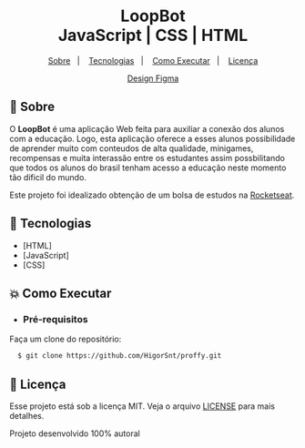 <h1 align="center">
    <br>LoopBot<br/>
    JavaScript | CSS | HTML
</h1>

<p align="center">
  <a href="#bookmark-sobre">Sobre</a>&nbsp;&nbsp;&nbsp;|&nbsp;&nbsp;&nbsp;
  <a href="#rocket-tecnologias">Tecnologias</a>&nbsp;&nbsp;&nbsp;|&nbsp;&nbsp;&nbsp;
  <a href="#boom-como-executar">Como Executar</a>&nbsp;&nbsp;&nbsp;|&nbsp;&nbsp;&nbsp;
  <a href="#memo-licença">Licença</a>
</p>

<p align="center">
    <a target="_blank" href="https://www.figma.com/file/rQeY1X9LI88lzLPKdiB6Bo/LoopBot?node-id=0%3A1">Design Figma</a>
<p>

## :bookmark: Sobre

O **LoopBot** é uma aplicação Web feita para auxiliar a conexão dos alunos com a educação.  Logo, esta aplicação oferece a esses alunos possibilidade de aprender muito com conteudos de alta qualidade, minigames, recompensas e muita interassão entre os estudantes assim possbilitando que todos os alunos do brasil tenham acesso a educação neste momento tão dificil do mundo.
    
Este projeto foi idealizado obtenção de um bolsa de estudos na [Rocketseat](https://rocketseat.com.br/).
  
## :rocket: Tecnologias

-  [HTML]
-  [JavaScript]
-  [CSS]

## :boom: Como Executar

- ### **Pré-requisitos**

Faça um clone do repositório:

```sh
  $ git clone https://github.com/HigorSnt/proffy.git
```

## :memo: Licença

Esse projeto está sob a licença MIT. Veja o arquivo [LICENSE](LICENSE.md) para mais detalhes.

Projeto desenvolvido 100% autoral
